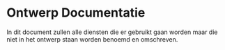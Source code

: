 # Ontwerp Documentatie
In dit document zullen alle diensten die er gebruikt gaan worden maar die niet in het ontwerp staan worden benoemd en omschreven.